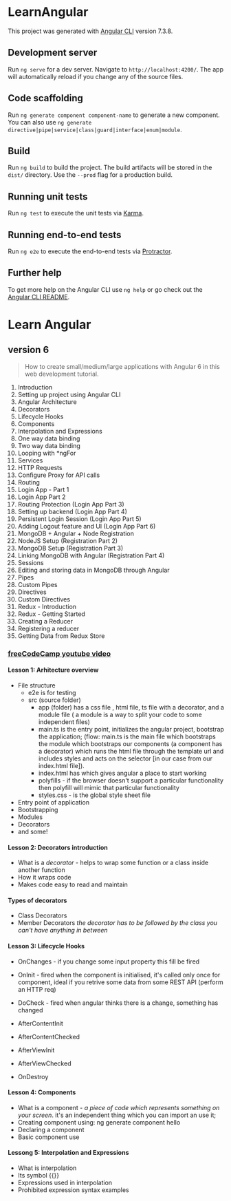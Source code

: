 # LearnAngular

This project was generated with [Angular CLI](https://github.com/angular/angular-cli) version 7.3.8.

## Development server

Run `ng serve` for a dev server. Navigate to `http://localhost:4200/`. The app will automatically reload if you change any of the source files.

## Code scaffolding

Run `ng generate component component-name` to generate a new component. You can also use `ng generate directive|pipe|service|class|guard|interface|enum|module`.

## Build

Run `ng build` to build the project. The build artifacts will be stored in the `dist/` directory. Use the `--prod` flag for a production build.

## Running unit tests

Run `ng test` to execute the unit tests via [Karma](https://karma-runner.github.io).

## Running end-to-end tests

Run `ng e2e` to execute the end-to-end tests via [Protractor](http://www.protractortest.org/).

## Further help

To get more help on the Angular CLI use `ng help` or go check out the [Angular CLI README](https://github.com/angular/angular-cli/blob/master/README.md).


# Learn Angular 
## version 6

>How to create small/medium/large applications with Angular 6 in this web development tutorial.


1.  Introduction
2.  Setting up project using Angular CLI
3.  Angular Architecture
4.  Decorators
5.  Lifecycle Hooks
6.  Components
7.  Interpolation and Expressions
8.  One way data binding
9.  Two way data binding
10.  Looping with *ngFor
11.  Services
12.  HTTP Requests
13.  Configure Proxy for API calls
14.  Routing
15.  Login App - Part 1
16.  Login App Part 2
17.  Routing Protection (Login App Part 3)
18.  Setting up backend (Login App Part 4)
19.  Persistent Login Session (Login App Part 5)
20.  Adding Logout feature and UI (Login App Part 6)
21.  MongoDB + Angular + Node Registration
22.  NodeJS Setup (Registration Part 2)
23.  MongoDB Setup (Registration Part 3)
24.  Linking MongoDB with Angular (Registration Part 4)
25.  Sessions
26.  Editing and storing data in MongoDB through Angular
27.  Pipes
28.  Custom Pipes
29.  Directives
30.  Custom Directives
31.  Redux - Introduction
32.  Redux - Getting Started
33.  Creating a Reducer
34.  Registering a reducer
35.  Getting Data from Redux Store

### [freeCodeCamp youtube video](https//github.com/mehulmpt/angular6-youtube﻿)


#### Lesson 1: Arhitecture overview
 - File structure
    - e2e is for testing
    - src (source folder)
        - app (folder) has a css file , html file, ts file with a decorator, and a module file ( a module is a way to split your code to some independent files)
        - main.ts is the entry point, initializes the angular project, bootstrap the application; (flow: main.ts is the main file which bootstraps the module which  bootstraps our components (a component has a decorator) which runs the html file through the template url and includes styles and acts on the selector [in our case <app-root> from our index.html file]).
        - index.html has <app-root></app-root> which gives angular a place to start working
        - polyfills - if the browser doesn't support a particular functionality then polyfill will mimic that particular functionality
        - styles.css - is the global style sheet file
 - Entry point of application
 - Bootstrapping
 - Modules
 - Decorators
 - and some!

 #### Lesson 2: Decorators introduction
 - What is a *decorator* - helps to wrap some function or a class inside another function
 - How it wraps code
 - Makes code easy to read and maintain

 #### Types of decorators
 - Class Decorators
 - Member Decorators
 _the decorator has to be followed by the class you can't have anything in between_

 #### Lesson 3: Lifecycle Hooks
 - OnChanges - if you change some input property this fill be fired
 - OnInit - fired when the component is initialised, it's called only once for component, ideal if you retrive some data from some REST API (perform an HTTP req)
 - DoCheck - fired when angular thinks there is a change, something has changed

 - AfterContentInit
 - AfterContentChecked
 - AfterViewInit
 - AfterViewChecked
 - OnDestroy


 #### Lesson 4: Components
 - What is a component - _a piece of code which represents something on your screen_. it's an independent thing which you can import an use it;
 - Creating component using: ng generate component hello
 - Declaring a component
 - Basic component use


 #### Lessong 5: Interpolation and Expressions
 - What is interpolation
 - Its symbol {{}}
 - Expressions used in interpolation
 - Prohibited expression syntax examples